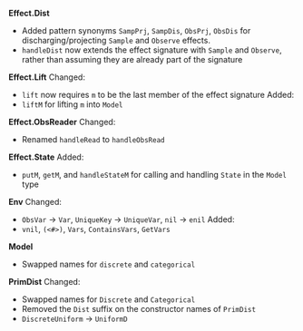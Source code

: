 **Effect.Dist**
- Added pattern synonyms `SampPrj`, `SampDis`, `ObsPrj`, `ObsDis` for discharging/projecting `Sample` and `Observe` effects.
- `handleDist` now extends the effect signature with `Sample` and `Observe`, rather than assuming they are already part of the signature

**Effect.Lift**
Changed:
- `lift` now requires `m` to be the last member of the effect signature
Added:
- `liftM` for lifting `m` into `Model`

**Effect.ObsReader**
Changed:
- Renamed `handleRead` to `handleObsRead`

**Effect.State**
Added:
- `putM`, `getM`, and `handleStateM` for calling and handling `State` in the `Model` type

**Env**
Changed:
- `ObsVar` -> `Var`, `UniqueKey` -> `UniqueVar`, `nil` -> `enil`
Added: 
- `vnil`, `(<#>)`, `Vars`, `ContainsVars`, `GetVars`

**Model**
- Swapped names for `discrete` and `categorical` 

**PrimDist**
Changed:
- Swapped names for `Discrete` and `Categorical` 
- Removed the `Dist` suffix on the constructor names of `PrimDist`
- `DiscreteUniform` -> `UniformD`